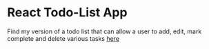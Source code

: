 # React Todo-List App
Find my version of a todo list that can allow a user to add, edit, mark complete and delete various tasks [here](https://kaburaj.github.io/react-todo-list/)
